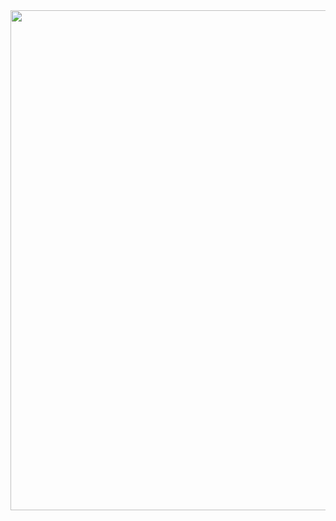 <img src="https://github.com/reuben21/reuben21/blob/master/others/Reuben%20Coutinho.gif?raw=true" width=800 />
<!--
**reuben21/reuben21** is a ✨ _special_ ✨ repository because its `README.md` (this file) appears on your GitHub profile.
Here are some ideas to get you started:
- 🔭 I’m currently working on ...
- 🌱 I’m currently learning ... 
- 👯 I’m looking to collaborate on ...
- 🤔 I’m looking for help with ...
- 💬 Ask me about ...

- 😄 Pronouns: ...
- ⚡ Fun fact: ...
-->


## 🖥 Technical Skills 

<img src="https://img.icons8.com/color/30/000000/c-programming.png"/><img src="https://img.icons8.com/color/30/000000/java-coffee-cup-logo.png"/><img src="https://img.icons8.com/color/30/000000/python.png"/><img src="https://img.icons8.com/color/30/000000/html-5.png"/><img src="https://img.icons8.com/color/30/000000/css3.png"/><img src="https://img.icons8.com/color/30/000000/javascript.png"/>

## 🌱 I’m currently learning

<img src="https://img.icons8.com/color/30/000000/golang.png"/><img src="https://img.icons8.com/color/30/000000/swift.png"/><img src="https://img.icons8.com/color/30/000000/react-native.png"/><img src="https://img.icons8.com/color/30/000000/spring-logo.png"/>



## 📫 How to reach me: ...
<a href="https://reuben21.github.io/reubencoutinho/">Contact Me</a>

<br>
<img align="right" width="80" height="30" src="https://enl7ovi6dp0smh5.m.pipedream.net">
</br>


